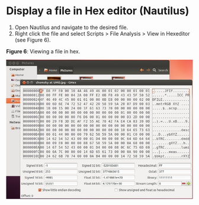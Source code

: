 Display a file in Hex editor (Nautilus)
=======================================





1. Open Nautilus and navigate to the desired file.
2. Right click the file and select Scripts > File Analysis > View in Hexeditor (see Figure 6).

**Figure 6**: Viewing a file in hex.

![Nautilus6.jpg](attachments/Nautilus6.jpg)










